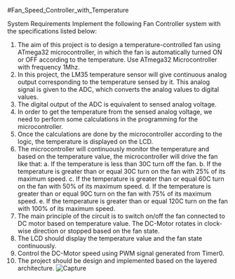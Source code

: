 #Fan_Speed_Controller_with_Temperature

System Requirements
Implement the following Fan Controller system with the specifications listed below:
1. The aim of this project is to design a temperature-controlled fan using ATmega32 microcontroller, in which the fan is automatically turned ON or OFF according to the temperature. Use ATmega32 Microcontroller with frequency 1Mhz.
2. In this project, the LM35 temperature sensor will give continuous analog output corresponding to the temperature sensed by it. This analog signal is given to the ADC, which converts the analog values to digital values.
3. The digital output of the ADC is equivalent to sensed analog voltage.
4. In order to get the temperature from the sensed analog voltage, we need to perform some calculations in the programming for the microcontroller.
5. Once the calculations are done by the microcontroller according to the logic, the temperature is displayed on the LCD.
6. The microcontroller will continuously monitor the temperature and based on the temperature value, the microcontroller will drive the fan like that:
    a. If the temperature is less than 30C turn off the fan.
    b. If the temperature is greater than or equal 30C turn on the fan with 25% of its maximum speed.
    c. If the temperature is greater than or equal 60C turn on the fan with 50% of its maximum speed.
    d. If the temperature is greater than or equal 90C turn on the fan with 75% of its maximum speed.
    e. If the temperature is greater than or equal 120C turn on the fan with 100% of its maximum speed.
7. The main principle of the circuit is to switch on/off the fan connected to DC motor based on temperature value.
    The DC-Motor rotates in clock-wise direction or stopped based on the fan state.
8. The LCD should display the temperature value and the fan state continuously.
9.  Control the DC-Motor speed using PWM signal generated from Timer0.
10. The project should be design and implemented based on the layered architecture.
![Capture](https://github.com/Marcoyacoub01/Fan_Speed_Controller_with_Temperature/assets/118049131/ab7aada7-2aaf-4724-9d26-9afc06922f56)
